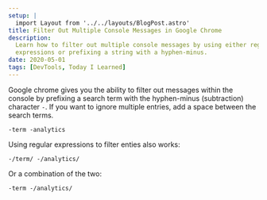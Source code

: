 ```yaml
---
setup: |
  import Layout from '../../layouts/BlogPost.astro'
title: Filter Out Multiple Console Messages in Google Chrome
description:
  Learn how to filter out multiple console messages by using either regular
  expressions or prefixing a string with a hyphen-minus.
date: 2020-05-01
tags: [DevTools, Today I Learned]
---
```


Google chrome gives you the ability to filter out messages within the console by
prefixing a search term with the hyphen-minus (subtraction) character `-`. If
you want to ignore multiple entries, add a space between the search terms.

<!--more-->

```text
-term -analytics
```

Using regular expressions to filter enties also works:

```text
-/term/ -/analytics/
```

Or a combination of the two:

```text
-term -/analytics/
```
